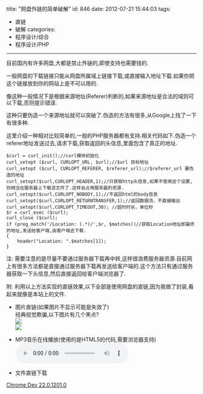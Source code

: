 title: "网盘外链的简单破解"
id: 846
date: 2012-07-21 15:44:03
tags: 
- 直链
- 破解
categories: 
- 程序设计/综合
- 程序设计/PHP
---

目前国内有许多网盘,大都是禁止外链的,即使支持也需要钱的.

一般网盘的下载链接只能从网盘所属域上链接下载,或直接输入地址下载.如果你把这个链接放到你的网站上是不可以用的.

像这种一般情况下<span style="line-height: 16px;">是根据来源地址(Referer)判断的,如果来源地址是合法的域则可以下载,否则提示错误.</span>

这种只要伪造一个来源地址就可以突破了.伪造的方法有很多,从Google上找了一下有很多种.

这里介绍一种相对比较简单的,一般的PHP服务器都有支持.相关代码如下.伪造一个referer地址发送过去,请求下载,获取返回的头信息,里面包含了真正的地址.

<!--more-->

```
$curl = curl_init();//curl模块初始化
curl_setopt ($curl, CURLOPT_URL, $url);//$url 目标地址
curl_setopt ($curl, CURLOPT_REFERER, $referer_url);//$referer_url 要伪造的地址
curl_setopt($curl,CURLOPT_HEADER,1);//只获取http头信息,如果不使用这个设置,则相当在服务器上下载该文件了.这样会占用服务器的资源.
curl_setopt($curl,CURLOPT_NOBODY,1);//不返回html的body信息  
curl_setopt($curl,CURLOPT_RETURNTRANSFER,1);//返回数据流，不直接输出  
curl_setopt($curl,CURLOPT_TIMEOUT,30); //超时时长，单位秒
$r = curl_exec ($curl);
curl_close ($curl);
if (preg_match('/Location: (.*)/',$r, $matches))//获取Location地址即最终的地址,发送给客户端,由客户端去下载.
{
	header("Location: ".$matches[1]);
}
```

注: 需要注意的是尽量不要通过服务器下载再中转,这样很浪费服务器资源.目前网上有很多方法都是直接通过服务器下载再发送给客户端的.这个方法只有通过服务器获取一下头信息,然后直接返回给客户端浏览器了.

附: 利用以上方法实现的直链效果,以下全部是使用网盘的直链,因为我做了封装,看起来就像是本站上的文件.

*   图片直链(如果图片不显示可能是失效了)  
    经典视觉欺骗,以下图片有几个黑点?  
    ![](http://d.chenall.net/0/c05l7vhroi/几个黑点.jpg)  
    ![](http://d.chenall.net/0/c05l7vhroi/左右脑冲突.jpg)  

*   MP3音乐在线播放(使用的是HTML5的代码,需要浏览器支持)  
    <audio autoplay="autoplay" controls="controls" loop="loop"><source src="http://d.chenall.net/0/c05l7vhroi/05我的快乐.mp3" type="audio/mpeg"/><source src="http://d.chenall.net/0/c05l7vhroi/爱情总在幻灭时最美.mp3" type="audio/mpeg"/> 你的浏览器不给力呀，要支持html5的才行喔。建议试试chrome。 </audio>

*   文件直链下载

   [Chrome Dev 22.0.1201.0](http://d.chenall.net/0/c08k4wpqad/1/)

